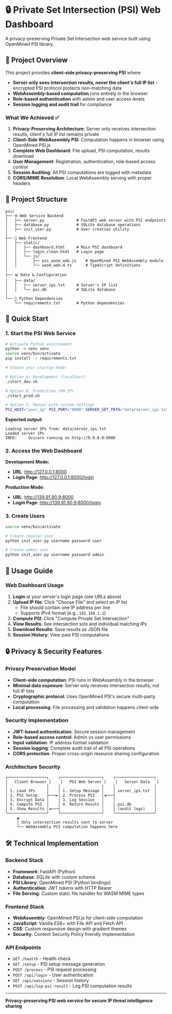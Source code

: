 # 🔒 Private Set Intersection (PSI) Web Dashboard

A privacy-preserving Private Set Intersection web service built using OpenMined PSI library.

## 🎯 Project Overview

This project provides **client-side privacy-preserving PSI** where:
- **Server only sees intersection results, never the client's full IP list** - encrypted PSI protocol protects non-matching data
- **WebAssembly-based computation** runs entirely in the browser
- **Role-based authentication** with admin and user access levels
- **Session logging and audit trail** for compliance

### What We Achieved ✅

1. **Privacy-Preserving Architecture**: Server only receives intersection results, client's full IP list remains private
2. **Client-Side WebAssembly PSI**: Computation happens in browser using OpenMined PSI.js
3. **Complete Web Dashboard**: File upload, PSI computation, results download
4. **User Management**: Registration, authentication, role-based access control
5. **Session Auditing**: All PSI computations are logged with metadata
6. **CORS/MIME Resolution**: Local WebAssembly serving with proper headers

## 📁 Project Structure

```
psi/
├── 🌐 Web Service Backend
│   ├── server.py              # FastAPI web server with PSI endpoints
│   ├── database.py            # SQLite database operations
│   ├── init_user.py           # User creation utility
│
├── 🎨 Web Frontend
│   ├── static/
│   │   ├── dashboard.html     # Main PSI dashboard
│   │   ├── login_clean.html   # Login page
│   │   └── js/
│   │       ├── psi_wasm_web.js    # OpenMined PSI WebAssembly module
│   │       └── wasm_web.d.ts      # TypeScript definitions
│
├── 📊 Data & Configuration
│   ├── data/
│   │   ├── server_ips.txt     # Server's IP list
│   │   └── psi.db             # SQLite database
│
└── 🐍 Python Dependencies
    └── requirements.txt       # Python dependencies
```

## 🚀 Quick Start

### 1. Start the PSI Web Service

```bash
# Activate Python environment
python -m venv venv
source venv/bin/activate
pip install -r requirements.txt

# Choose your startup mode:

# Option A: Development (localhost)
./start_dev.sh

# Option B: Production (VM IP)
./start_prod.sh

# Option C: Manual with custom settings
PSI_HOST="your_ip" PSI_PORT="8000" SERVER_SET_PATH="data/server_ips.txt" python server.py
```

**Expected output:**
```
Loading server IPs from: data/server_ips.txt
Loaded server IPs
INFO:     Uvicorn running on http://0.0.0.0:8000
```

### 2. Access the Web Dashboard

**Development Mode:**
- **URL**: http://127.0.0.1:8000
- **Login Page**: http://127.0.0.1:8000/login

**Production Mode:**
- **URL**: http://139.91.90.9:8000
- **Login Page**: http://139.91.90.9:8000/login

### 3. Create Users

```bash
source venv/bin/activate

# Create regular user
python init_user.py username password user

# Create admin user
python init_user.py username password admin
```

## 🔧 Usage Guide

### Web Dashboard Usage

1. **Login** at your server's login page (see URLs above)
2. **Upload IP file**: Click "Choose File" and select an IP list
   - File should contain one IP address per line
   - Supports IPv4 format (e.g., `192.168.1.1`)
3. **Compute PSI**: Click "Compute Private Set Intersection"
4. **View Results**: See intersection size and individual matching IPs
5. **Download Results**: Save results as JSON file
6. **Session History**: View past PSI computations

## 🔒 Privacy & Security Features

### Privacy Preservation Model
- **Client-side computation**: PSI runs in WebAssembly in the browser
- **Minimal data exposure**: Server only receives intersection results, not full IP lists
- **Cryptographic protocol**: Uses OpenMined PSI's secure multi-party computation
- **Local processing**: File processing and validation happens client-side

### Security Implementation
- **JWT-based authentication**: Secure session management
- **Role-based access control**: Admin vs user permissions
- **Input validation**: IP address format validation
- **Session logging**: Complete audit trail of all PSI operations
- **CORS protection**: Proper cross-origin resource sharing configuration

### Architecture Security
```
┌─────────────────┐    ┌──────────────────┐    ┌─────────────────┐
│   Client Browser │    │   PSI Web Server │    │   Server Data   │
│                 │    │                  │    │                 │
│ 1. Load IPs     │    │ 1. Setup Message │    │ server_ips.txt  │
│ 2. PSI Setup    ├───►│ 2. Process PSI   │◄───┤                 │
│ 3. Encrypt Data │    │ 3. Log Session   │    │                 │
│ 4. Compute PSI  │    │ 4. Return Result │    │ psi.db          │
│ 5. Show Results │◄───┤                  │    │ (audit logs)    │
└─────────────────┘    └──────────────────┘    └─────────────────┘
     ▲
     │ Only intersection results sent to server
     └── WebAssembly PSI computation happens here
```

## 🛠 Technical Implementation

### Backend Stack
- **Framework**: FastAPI (Python)
- **Database**: SQLite with custom schema
- **PSI Library**: OpenMined PSI (Python bindings)
- **Authentication**: JWT tokens with HTTP Bearer
- **File Serving**: Custom static file handler for WASM MIME types

### Frontend Stack
- **WebAssembly**: OpenMined PSI.js for client-side computation
- **JavaScript**: Vanilla ES6+ with File API and Fetch API
- **CSS**: Custom responsive design with gradient themes
- **Security**: Content Security Policy friendly implementation

### API Endpoints
- `GET /health` - Health check
- `GET /setup` - PSI setup message generation
- `POST /process` - PSI request processing
- `POST /api/login` - User authentication
- `GET /api/sessions` - Session history
- `POST /api/log-psi-result` - Log PSI computation results

---

**Privacy-preserving PSI web service for secure IP threat intelligence sharing**